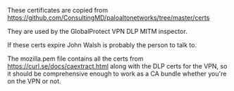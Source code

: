 These certificates are copied from https://github.com/ConsultingMD/paloaltonetworks/tree/master/certs

They are used by the GlobalProtect VPN DLP MITM inspector.

If these certs expire John Walsh is probably the person to talk to.

The mozilla.pem file contains all the certs from https://curl.se/docs/caextract.html
along with the DLP certs for the VPN, so it should be comprehensive
enough to work as a CA bundle whether you're on the VPN or not.
